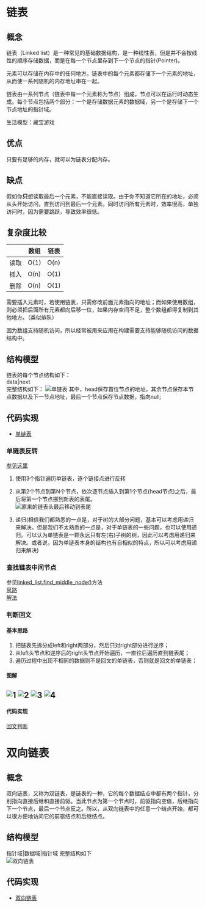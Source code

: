 # 链表   
## 概念  
链表（Linked list）是一种常见的基础数据结构，是一种线性表，但是并不会按线性的顺序存储数据，而是在每一个节点里存到下一个节点的指针(Pointer)。
 
元素可以存储在内存中的任何地方。链表中的每个元素都存储下一个元素的地址，从而使一系列随机的内存地址串在一起。

链表由一系列节点（链表中每一个元素称为节点）组成，节点可以在运行时动态生成。每个节点包括两个部分：一个是存储数据元素的数据域，另一个是存储下一个节点地址的指针域。

生活模型：藏宝游戏  
## 优点
只要有足够的内存，就可以为链表分配内存。

## 缺点
假如你**只**想读取最后一个元素，不能直接读取。由于你不知道它所在的地址，必须从头开始访问，直到访问到最后一个元素。同时访问所有元素时，效率很高，单独访问时，因为需要跳跃，导致效率很低。

## 复杂度比较

|      | 数组 | 链表 |
| ---- | ---- | ---- |
| 读取 | O(1) | O(n) |
| 插入 | O(n) | O(1) |
| 删除 | O(n) | O(1) |

需要插入元素时，若使用链表，只需修改前面元素指向的地址；而如果使用数组，则必须把后面所有元素都向后移一位，如果内存空间不足，整个数组都得复制到其他地方。（类似排队）

因为数组支持随机访问，所以经常被用来应用在构建需要支持能够随机访问的数据结构中。

## 结构模型

链表的每个节点结构如下：  
data|next   
完整结构如下： 
![单链表](img/Link_zh.png) 
其中，head保存首位节点的地址，其余节点保存本节点数据以及下一节点地址，最后一个节点保存节点数据，指向null;

## 代码实现
- [单链表](./linked_list.py)   
### 单链表反转   
[参见这里](https://blog.csdn.net/feliciafay/article/details/6841115)        
1. 使用3个指针遍历单链表，逐个链接点进行反转

2. 从第2个节点到第N个节点，依次逐节点插入到第1个节点(head节点)之后，最后将第一个节点挪到新表的表尾。    
![原来的链表头最后移动到表尾](./img/reverse_linked_list_head_last.gif)
    
3. 递归(相信我们都熟悉的一点是，对于树的大部分问题，基本可以考虑用递归来解决。但是我们不太熟悉的一点是，对于单链表的一些问题，也可以使用递归。可以认为单链表是一颗永远只有左(右)子树的树，因此可以考虑用递归来解决。或者说，因为单链表本身的结构也有自相似的特点，所以可以考虑用递归来解决)
### 查找链表中间节点
参见[linked_list.find_middle_node()](./linked_list.py)方法  
[思路](https://segmentfault.com/a/1190000016673724)   
[解法](https://blog.csdn.net/fuxuemingzhu/article/details/81748484)

### 判断回文
#### 基本思路
1. 把链表先拆分成left和right两部分，然后只对right部分进行逆序；
2. 从left头节点和逆序后的right头节点开始遍历，一直往后遍历直到链表尾；
3. 遍历过程中出现不相同的数据则不是回文的单链表，否则就是回文的单链表；
#### 图解
![1](img/whole_linked_list.png)
![2](img/split_to_2_side.png)
![3](img/reverse_linked_list.png)
![4](img/compare_linked_list.png)
--- 
#### 代码实现

[回文判断](./is_palindrome.py)

# 双向链表
## 概念

双向链表，又称为双链表，是链表的一种，它的每个数据结点中都有两个指针，分别指向直接后继和直接前驱。当此节点为第一个节点时，前驱指向空值，后继指向下一个节点，最后一个节点反之。所以，从双向链表中的任意一个结点开始，都可以很方便地访问它的前驱结点和后继结点。
## 结构模型 
指针域|数据域|指针域 
完整结构如下  
![双向链表](img/Doubly-linked-list.svg.png)

## 代码实现
- [双向链表](./doubly_linked_list.py)  
